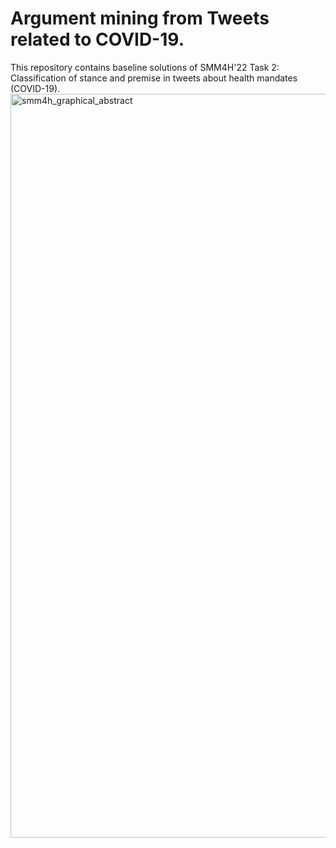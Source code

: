 # Argument mining from Tweets related to COVID-19.
This repository contains baseline solutions of SMM4H'22 Task 2: Classification of stance and premise in tweets about health mandates (COVID-19).
<img width="1190" alt="smm4h_graphical_abstract" src="https://github.com/Veranchos/ArgMining_tweets/assets/37894718/44f183ea-b17c-4afc-a7b8-32b35a963c2c">
